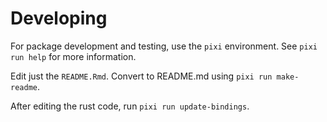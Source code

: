 # Developing

For package development and testing, use the `pixi` environment. See `pixi run help` for more information.


Edit just the `README.Rmd`. Convert to README.md using `pixi run make-readme`.

After editing the rust code, run `pixi run update-bindings`.
